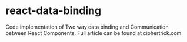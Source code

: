 # react-data-binding
Code implementation of Two way data binding and Communication between React Components. Full article can be found at ciphertrick.com
